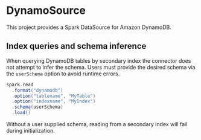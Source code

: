 # DynamoSource

This project provides a Spark DataSource for Amazon DynamoDB.

## Index queries and schema inference

When querying DynamoDB tables by secondary index the connector does not attempt to infer the schema.
Users must provide the desired schema via the `userSchema` option to avoid runtime errors.

```scala
spark.read
  .format("dynamodb")
  .option("tablename", "MyTable")
  .option("indexname", "MyIndex")
  .schema(userSchema)
  .load()
```

Without a user supplied schema, reading from a secondary index will fail during initialization.
